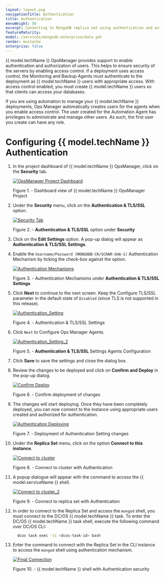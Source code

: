 ```yaml
---
layout: layout.pug
navigationTitle: Authentication
title: Authentication
menuWeight: 50
excerpt: Connecting to MongoDB replica set using authentication and authorization
featureMaturity:
model: /services/mongodb-enterprise/data.yml
render: mustache
enterprise: false
---
```


{{  model.techName  }} OpsManager provides support to enable authentication and authorization of users. This helps to ensure security of the servers by enabling access control. If a deployment uses access control, the Monitoring and Backup Agents must authenticate to the deployment as {{  model.techName  }} users with appropriate access. With access control enabled, you must create {{  model.techName  }} users so that clients can access your databases.

If you are using automation to manage your {{  model.techName  }} deployments, Ops Manager automatically creates users for the agents when you enable access control. The user created for the Automation Agent has privileges to administrate and manage other users. As such, the first user you create can have any role.

# Configuring {{  model.techName  }} Authentication
1. In the project dashboard of {{  model.techName  }} OpsManager, click on the **Security** tab.

    [<img src="../../img/OpsManager_Project_Dashboard.png" alt="OpsManager Project Dashboard"/>](../../img/OpsManager_Project_Dashboard.png)

    Figure 1. - Dashboard view of {{  model.techName  }} OpsManager Project

1. Under the **Security** menu, click on the **Authentication & TLS/SSL** option.

    [<img src="../../img/Security_Tab.png" alt="Security Tab"/>](../../img/Security_Tab.png)

    Figure 2. - **Authentication & TLS/SSL** option under **Security**

1. Click on the **Edit Settings** option. A pop-up dialog will appear as **Authentication & TLS/SSL Settings**.

1. Enable the ```Username/Password (MONGODB-CR/SCRAM-SHA-1)``` Authentication Mechanism by ticking the check-box against the option.

    [<img src="../../img/Authentication_Mechanisms.png" alt="Authentication Mechanisms"/>](../../img/Authentication_Mechanisms.png)

    Figure 3. - Authentication Mechanisms under **Authentication & TLS/SSL Settings**

1. Click **Next** to continue to the next screen. Keep the Configure TLS/SSL parameter in the default state of `Disabled` (since TLS is not supported in this release).

    [<img src="../../img/Authentication_Setting.png" alt="Authentication_Setting"/>](../../img/Authentication_Setting.png)

    Figure 4. - Authentication & TLS/SSL Settings

1. Click ```Next``` to Configure Ops Manager Agents.

    [<img src="../../img/Authentication_Setting_2.png" alt="Authentication_Setting_2"/>](../../img/Authentication_Setting_2.png)

    Figure 5. - **Authentication & TLS/SSL** Settings Agents Configuration

1. Click **Save** to save the settings and close the dialog box.

1. Review the changes to be deployed and click on **Confirm and Deploy** in the pop-up dialog.

    [<img src="../../img/Confirm_Deploy.png" alt="Confirm Deploy"/>](../../img/Confirm_Deploy.png)

    Figure 6. - Confirm deployment of changes

1. The changes will start deploying. Once they have been completely deployed, you can now connect to the instance using appropriate users created and authorized for authentication.

    [<img src="../../img/Authentication_Deploying.png" alt="Authentication Deploying"/>](../../img/Authentication_Deploying.png)

    Figure 7. - Deployment of Authentication Setting changes

1. Under the **Replica Set** menu, click on the option **Connect to this instance**.

    [<img src="../../img/Connect_to_cluster.png" alt="Connect to cluster"/>](../../img/Connect_to_cluster.png)

    Figure 8. - Connect to cluster with Authentication

1. A popup dialogue will appear with the command to access the {{ model.serviceName }} shell. 

    [<img src="../../img/Connect_to_cluster_2.png" alt="Connect to cluster_2"/>](../../img/Connect_to_cluster_2.png)

    Figure 9. - Connect to replica set with Authentication

1. In order to connect to the Replica Set and access the ```mongod``` shell, you must connect to the DC/OS {{  model.techName  }} task.
To enter the DC/OS {{  model.techName  }} task shell, execute the following command over DC/OS CLI:

    ```bash
      dcos task exec -ti <dcos-task-id> bash
    ```

1. Enter the command to connect with the Replica Set in the CLI instance to access the ```mongod``` shell using authentication mechanism.

    [<img src="../../img/Final_Connection.png" alt="Final Connection"/>](../../img/Final_Connection.png)

    Figure 10. - {{  model.techName  }} shell with Authentication security


